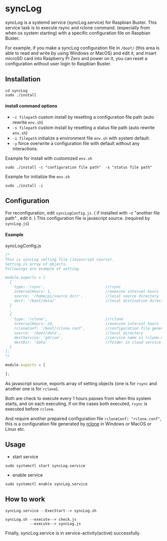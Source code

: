 # syncLog 

syncLog is a systemd service (syncLog.service) for Raspbian Buster.
This service task is to execute rsync and rclone command. (especially from when os system starting) with a specific configuration file on Raspbian Buster.

For example, if you make a syncLog configuration file in `/boot/` (this area is able to read and write by using Windows or MacOS) and edit it, and insart microSD card into Raspberry Pi Zero and power on it, you can reset a configuration without user login to Raspbian Buster. 

## Installation

```
cd syncLog
sudo ./install
```

#### install command options

- `-c filepath` 
custom install by resetting a configuration file path (auto rewrite `env.sh`)
- `-s filepath`
custom install by resetting a status file path (auto rewrite `env.sh`)
- `-i filepath`
initialize a environment file `env.sh` with system default. 
- `-y`
force overwrite a configuration file with default without any interactions.


Example for install with customized `env.sh`
```
sudo ./install -c "configuration file path"  -s "status file path"
```

Example for initialize the `env.sh`
```
sudo ./install -i
```
## Configuration

For reconfiguration, edit `syncLogConfig.js`. ( if installed with -c "another file path" , edit it. ) This configuration file is javascript source. (required by `syncLog.js`)
#### Example
syncLogConfig.js
```javascript
/*
This is syncLog setting file (Javascript source).
Setting is array of objects. 
Followings are example of setting.

module.exports = [
  {
    type: 'rsync',                           //rsync
    intervalHours: 1,                        //execute interval hours
    source: '/home/pi/source_dir/',          //local source directory
    dest: '/boot/data/'                      //local distination directory
  }
  ,
  {
    type: 'rclone',                          //rclone
    intervalHours: 24,                       //execute interval hours
    rcloneConf: '/boot/rclone.conf',         //configuration file generated by rclone
    source: '/boot/data',                    //local directory
    destService: 'gdrive',                   //service name in rclone.conf
    destDir: 'data'                          //folder in cloud service
  }
];
*/

module.exports = [

];
```
As javascript source, exports array of setting objects (one is for `rsync` and another one is for `rclone`).

Both are check to execute every 1 hours passes from when this system starts, and on each executing, if on the cases both executed, `rsync` is executed before `rclone`.

And require another prepaired configuration file `rcloneConf: "rclone.conf"`, this is a configuration file generated by [rclone](https://rclone.org/downloads/) in Windows or MacOS or Linux etc.

## Usage
- start service
```
sudo systemctl start syncLog.service
```
 - enable service

```
sudo systemctl enable syncLog.service
```

## How to work

```
syncLog.service --ExecStart--> syncLog.sh

syncLog.sh --execute--> check.js
           --execute--> syncLog.js

```
Finally, syncLog.service is in service-activity(active) successfully.

